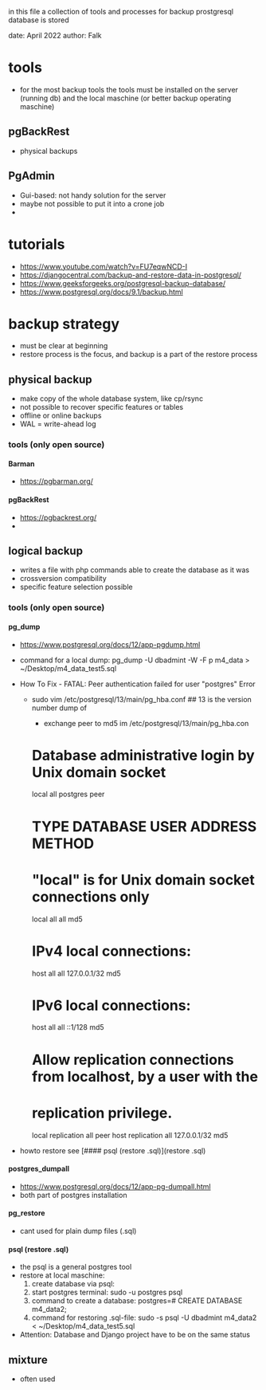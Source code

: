 in this file a collection of tools and processes for backup prostgresql database
is stored

date: April 2022
author: Falk

# tools
- for the most backup tools the tools must be installed on the server (running db) and the local maschine (or better backup operating maschine)
## pgBackRest
- physical backups


## PgAdmin
- Gui-based: not handy solution for the server
- maybe not possible to put it into a crone job
- 



# tutorials
- https://www.youtube.com/watch?v=FU7eqwNCD-I
- https://djangocentral.com/backup-and-restore-data-in-postgresql/
- https://www.geeksforgeeks.org/postgresql-backup-database/
- https://www.postgresql.org/docs/9.1/backup.html

# backup strategy
- must be clear at beginning
- restore process is the focus, and backup is a part of the restore process

## physical backup
- make copy of the whole database system, like cp/rsync
- not possible to recover specific features or tables
- offline or online backups
- WAL = write-ahead log
### tools (only open source)
#### Barman
  - https://pgbarman.org/
#### pgBackRest
  - https://pgbackrest.org/
  - 

## logical backup
- writes a file with php commands able to create the database as it was
- crossversion compatibility
- specific feature selection possible
### tools (only open source)
#### pg_dump
  - https://www.postgresql.org/docs/12/app-pgdump.html
  - command for a local dump: pg_dump -U dbadmint -W -F p m4_data > ~/Desktop/m4_data_test5.sql
 
  - How To Fix - FATAL: Peer authentication failed for user "postgres" Error 
    - sudo vim /etc/postgresql/13/main/pg_hba.conf  ## 13 is the version number dump of
      - exchange peer to md5 im /etc/postgresql/13/main/pg_hba.con
      # Database administrative login by Unix domain socket
      local   all             postgres                                peer 

      # TYPE  DATABASE        USER            ADDRESS                 METHOD

      # "local" is for Unix domain socket connections only
      local   all             all                                     md5
      # IPv4 local connections:
      host    all             all             127.0.0.1/32            md5
      # IPv6 local connections:
      host    all             all             ::1/128                 md5
      # Allow replication connections from localhost, by a user with the
      # replication privilege.
      local   replication     all                                     peer
      host    replication     all             127.0.0.1/32            md5
  - howto restore see [#### psql (restore .sql)](restore .sql)
#### postgres_dumpall
  - https://www.postgresql.org/docs/12/app-pg-dumpall.html
- both part of postgres installation
#### pg_restore
- cant used for plain dump files (.sql)
#### psql (restore .sql)
- the psql is a general postgres tool 
- restore at local maschine:
  1. create database via psql:
    1. start postgres terminal: 
    sudo -u postgres psql 
    2. command to create a database:
    postgres=# CREATE DATABASE m4_data2;
  2. command for restoring .sql-file:
  sudo -s psql -U dbadmint m4_data2 < ~/Desktop/m4_data_test5.sql
- Attention: Database and Django project have to be on the same status
## mixture 
- often used
